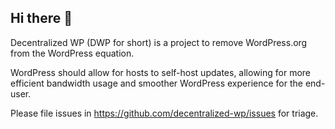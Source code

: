## Hi there 👋

Decentralized WP (DWP for short) is a project to remove WordPress.org from the WordPress equation.

WordPress should allow for hosts to self-host updates, allowing for more efficient bandwidth usage and smoother WordPress experience for the end-user.

Please file issues in https://github.com/decentralized-wp/issues for triage.
